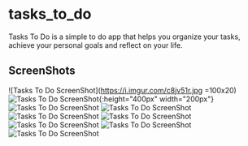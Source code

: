 # tasks_to_do

Tasks To Do is a simple to do app that helps you organize your tasks, achieve your personal goals and reflect on your life.

## ScreenShots

![Tasks To Do ScreenShot](https://i.imgur.com/c8jv51r.jpg =100x20)
![Tasks To Do ScreenShot](https://i.imgur.com/c8jv51r.jpg){:height="400px" width="200px"}
![Tasks To Do ScreenShot](https://i.imgur.com/2kN7jHr.jpg)
![Tasks To Do ScreenShot](https://i.imgur.com/sZuBqGC.jpg)
![Tasks To Do ScreenShot](https://i.imgur.com/MWTpxUG.jpg)
![Tasks To Do ScreenShot](https://i.imgur.com/gkiKlpr.jpg)
![Tasks To Do ScreenShot](https://i.imgur.com/e9SE70o.jpg)
![Tasks To Do ScreenShot](https://i.imgur.com/fUKvFpA.jpg)
![Tasks To Do ScreenShot](https://i.imgur.com/byLyo97.jpg)


